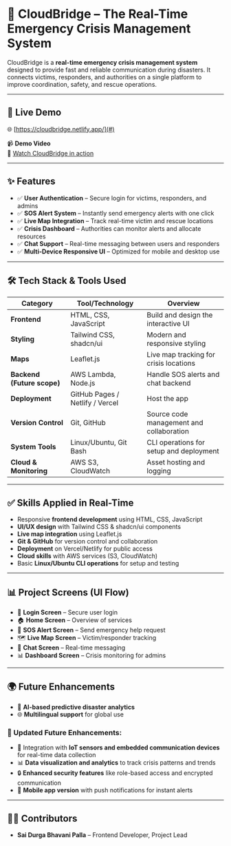 # 🌉 CloudBridge – The Real-Time Emergency Crisis Management System

CloudBridge is a **real-time emergency crisis management system** designed to provide fast and reliable communication during disasters. It connects victims, responders, and authorities on a single platform to improve coordination, safety, and rescue operations.

---

## 🚀 Live Demo
🌐 [https://cloudbridge.netlify.app/](#)  


📹 **Demo Video**  
🎥 [Watch CloudBridge in action](#)  
 

---

## ✨ Features
- ✅ **User Authentication** – Secure login for victims, responders, and admins  
- ✅ **SOS Alert System** – Instantly send emergency alerts with one click  
- ✅ **Live Map Integration** – Track real-time victim and rescue locations  
- ✅ **Crisis Dashboard** – Authorities can monitor alerts and allocate resources  
- ✅ **Chat Support** – Real-time messaging between users and responders  
- ✅ **Multi-Device Responsive UI** – Optimized for mobile and desktop use  

---

## 🛠️ Tech Stack & Tools Used

| Category         | Tool/Technology        | Overview |
|------------------|------------------------|----------|
| **Frontend**     | HTML, CSS, JavaScript  | Build and design the interactive UI |
| **Styling**      | Tailwind CSS, shadcn/ui | Modern and responsive styling |
| **Maps**         | Leaflet.js             | Live map tracking for crisis locations |
| **Backend (Future scope)** | AWS Lambda, Node.js | Handle SOS alerts and chat backend |
| **Deployment**   | GitHub Pages / Netlify / Vercel | Host the app |
| **Version Control** | Git, GitHub          | Source code management and collaboration |
| **System Tools** | Linux/Ubuntu, Git Bash | CLI operations for setup and deployment |
| **Cloud & Monitoring** | AWS S3, CloudWatch | Asset hosting and logging |

---

## ✅ Skills Applied in Real-Time
- Responsive **frontend development** using HTML, CSS, JavaScript  
- **UI/UX design** with Tailwind CSS & shadcn/ui components  
- **Live map integration** using Leaflet.js  
- **Git & GitHub** for version control and collaboration  
- **Deployment** on Vercel/Netlify for public access  
- **Cloud skills** with AWS services (S3, CloudWatch)  
- Basic **Linux/Ubuntu CLI operations** for setup and testing  

---

## 📊 Project Screens (UI Flow)

- 🔑 **Login Screen** – Secure user login  
- 🏠 **Home Screen** – Overview of services  
- 🚨 **SOS Alert Screen** – Send emergency help request  
- 🗺️ **Live Map Screen** – Victim/responder tracking  
- 💬 **Chat Screen** – Real-time messaging  
- 📊 **Dashboard Screen** – Crisis monitoring for admins  

---

## 🌍 Future Enhancements

- 🤖 **AI-based predictive disaster analytics**  
- 🌐 **Multilingual support** for global use  

### 🔮 Updated Future Enhancements:
- 🔧 Integration with **IoT sensors and embedded communication devices** for real-time data collection  
- 📊 **Data visualization and analytics** to track crisis patterns and trends  
- 🔒 **Enhanced security features** like role-based access and encrypted communication  
- 📱 **Mobile app version** with push notifications for instant alerts  

---

## 👩‍💻 Contributors
- **Sai Durga Bhavani Palla** – Frontend Developer, Project Lead  





